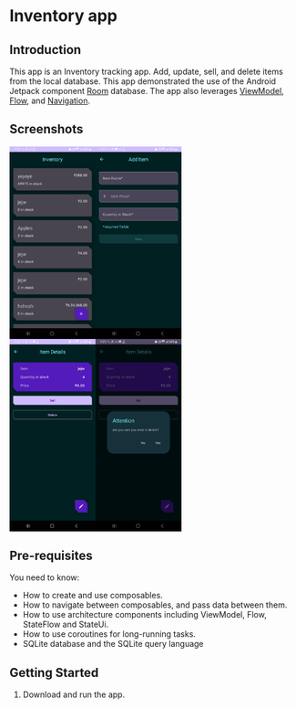 Inventory app
==================================

Introduction
------------

This app is an Inventory tracking app. Add, update, sell, and delete items from the local database.
This app demonstrated the use of the Android Jetpack component [Room](https://developer.android.com/training/data-storage/room) database.
The app also leverages [ViewModel](https://developer.android.com/topic/libraries/architecture/viewmodel),
[Flow](https://developer.android.com/kotlin/flow),
and [Navigation](https://developer.android.com/topic/libraries/architecture/navigation/).

## Screenshots

<div style="display:flex;">
<img alt="App image" src="Screenshot/Screenshot_20230827_212911_Inventory.jpg" width="30%">
<img alt="App image" src="Screenshot/Screenshot_20230827_212915_Inventory.jpg" width="30%">
</div>

<div style="display:flex;">
<img alt="App image" src="Screenshot/Screenshot_20230827_212919_Inventory.jpg" width="30%">
<img alt="App image" src="Screenshot/Screenshot_20230827_212924_Inventory.jpg" width="30%">
</div>




Pre-requisites
--------------

You need to know:
- How to create and use composables.
- How to navigate between composables, and pass data between them.
- How to use architecture components including ViewModel, Flow, StateFlow and StateUi.
- How to use coroutines for long-running tasks.
- SQLite database and the SQLite query language


Getting Started
---------------

1. Download and run the app.
